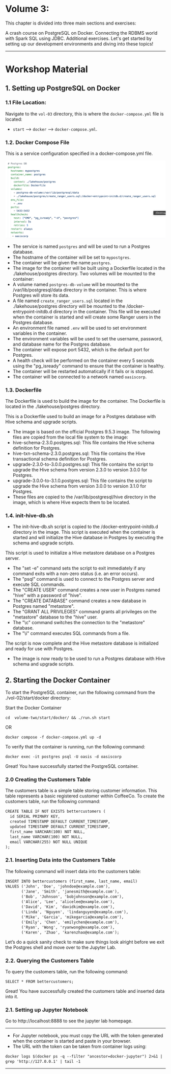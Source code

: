 # Volume 3:  
This chapter is divided into three main sections and exercises:

A crash course on PostgreSQL on Docker.
Connecting the RDBMS world with Spark SQL using JDBC.
Additional exercises.
Let's get started by setting up our development environments and diving into these topics!

---
# Workshop Material

## 1. Setting up PostgreSQL on Docker
### 1.1 File Location:
Navigate to the `vol-03` directory, this is where the `docker-compose.yml` file is located:

- `start` --> `docker` --> `docker-compose.yml`.

### 1.2. Docker Compose File

This is a service configuration specified in a docker-compose.yml file.

![](../doc/postservice.png "Postgres-Docker")

- The service is named `postgres` and will be used to run a Postgres database.
- The hostname of the container will be set to `mypostgres`.
- The container will be given the name `postgres`.
- The image for the container will be built using a Dockerfile located in the ./lakehouse/postgres directory.
Two volumes will be mounted to the container:
- A volume named `postgres-db-volume` will be mounted to the /var/lib/postgresql/data directory in the container. This is where Postgres will store its data.
- A file named `create_ranger_users.sql` located in the ./lakehouse/postgres directory will be mounted to the /docker-entrypoint-initdb.d directory in the container. This file will be executed when the container is started and will create some Ranger users in the Postgres database.
- An environment file named `.env` will be used to set environment variables in the container.
- The environment variables will be used to set the username, password, and database name for the Postgres database.
- The container will expose port 5432, which is the default port for Postgres.
- A health check will be performed on the container every 5 seconds using the "pg_isready" command to ensure that the container is healthy.
- The container will be restarted automatically if it fails or is stopped.
- The container will be connected to a network named `oasiscorp`.

### 1.3. Dockerfile

The Dockerfile is used to build the image for the container. The Dockerfile is located in the ./lakehouse/postgres directory.

This is a Dockerfile used to build an image for a Postgres database with Hive schema and upgrade scripts.
- The image is based on the official Postgres 9.5.3 image.
The following files are copied from the local file system to the image:
 - hive-schema-2.3.0.postgres.sql: This file contains the Hive schema definition for Postgres.
 - hive-txn-schema-2.3.0.postgres.sql: This file contains the Hive transactional schema definition for Postgres.
 - upgrade-2.3.0-to-3.0.0.postgres.sql: This file contains the script to upgrade the Hive schema from version 2.3.0 to version 3.0.0 for Postgres.
 - upgrade-3.0.0-to-3.1.0.postgres.sql: This file contains the script to upgrade the Hive schema from version 3.0.0 to version 3.1.0 for Postgres.
 - These files are copied to the /var/lib/postgresql/hive directory in the image, which is where Hive expects them to be located.


 ### 1.4. init-hive-db.sh

 - The init-hive-db.sh script is copied to the /docker-entrypoint-initdb.d directory in the image. This script is executed when the container is started and will initialize the Hive database in Postgres by executing the schema and upgrade scripts.

This script is used to initialize a Hive metastore database on a Postgres server.

 - The "set -e" command sets the script to exit immediately if any command exits with a non-zero status (i.e. an error occurs).
 - The "psql" command is used to connect to the Postgres server and execute SQL commands.
 - The "CREATE USER" command creates a new user in Postgres named "hive" with a password of "hive".
 - The "CREATE DATABASE" command creates a new database in Postgres named "metastore".
 - The "GRANT ALL PRIVILEGES" command grants all privileges on the "metastore" database to the "hive" user.
 - The "\c" command switches the connection to the "metastore" database.
 - The "\i" command executes SQL commands from a file.
 
The script is now complete and the Hive metastore database is initialized and ready for use with Postgres.

- The image is now ready to be used to run a Postgres database with Hive schema and upgrade scripts.

## 2. Starting the Docker Container
To start the PostgreSQL container, run the following command from the ./vol-02/start/docker directory:

Start the Docker Container
~~~
cd  volume-two/start/docker/ && ./run.sh start
~~~

OR 

```
docker compose -f docker-compose.yml up -d
```

To verify that the container is running, run the following command:

```
docker exec -it postgres psql -U oasis -d oasiscorp
```

Great! You have successfully started the PostgreSQL container.

### 2.0 Creating the Customers Table

The customers table is a simple table storing customer information. This table represents a basic registered customer within CoffeeCo.
To create the customers table, run the following command:

```
CREATE TABLE IF NOT EXISTS bettercustomers (
  id SERIAL PRIMARY KEY,
  created TIMESTAMP DEFAULT CURRENT_TIMESTAMP,
  updated TIMESTAMP DEFAULT CURRENT_TIMESTAMP,
  first_name VARCHAR(100) NOT NULL,
  last_name VARCHAR(100) NOT NULL,
  email VARCHAR(255) NOT NULL UNIQUE
);
```

### 2.1. Inserting Data into the Customers Table
The following command will insert data into the customers table:

```
INSERT INTO bettercustomers (first_name, last_name, email)
VALUES ('John', 'Doe', 'johndoe@example.com'),
       ('Jane', 'Smith', 'janesmith@example.com'),
       ('Bob', 'Johnson', 'bobjohnson@example.com'),
       ('Alice', 'Lee', 'alicelee@example.com'),
       ('David', 'Kim', 'davidkim@example.com'),
       ('Linda', 'Nguyen', 'lindanguyen@example.com'),
       ('Mike', 'Garcia', 'mikegarcia@example.com'),
       ('Emily', 'Chen', 'emilychen@example.com'),
       ('Ryan', 'Wong', 'ryanwong@example.com'),
       ('Karen', 'Zhao', 'karenzhao@example.com');
```
Let’s do a quick sanity check to make sure things look alright before we exit the Postgres shell and move over to the Jupyter Lab.

### 2.2. Querying the Customers Table
To query the customers table, run the following command:

```
SELECT * FROM bettercustomers;
```
Great! You have successfully created the customers table and inserted data into it.

### 2.1. Setting up Jupyter Notebook

Go to http://localhost:8888 to see the jupyter lab homepage.

---
* For Jupyter notebook, you must copy the URL with the token generated when the container is started and paste in your browser. 
* The URL with the token can be taken from container logs using:
 
```
docker logs $(docker ps -q --filter "ancestor=docker-jupyter") 2>&1 | grep 'http://127.0.0.1' | tail -1
```
---



